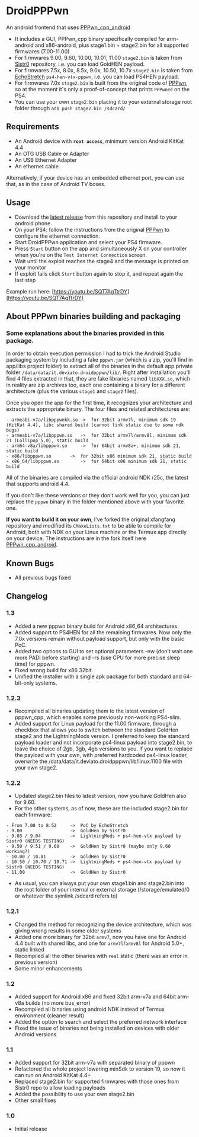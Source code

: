 # DroidPPPwn
An android frontend that uses [PPPwn_cpp_android](https://github.com/deviato/PPPwn_cpp_android)

- It includes a GUI, PPPwn_cpp binary specifically compiled for arm-android and x86-android, plus stage1.bin + stage2.bin for all supported firmwares (7.00-11.00).
- For firmwares 9.00, 9.60, 10.00, 10.01, 11.00 `stage2.bin` is taken from [Sistr0](https://github.com/Sistr0/PPPwn) repository, i.e. you can load GoldHEN payload.
- For firmwares 7.5x, 8.0x, 8.5x, 9.0x, 10.50, 10.7x `stage2.bin` is taken from [EchoStretch](https://github.com/EchoStretch/ps4-hen-vtx/) `ps4-hen-vtx-pppwn`, i.e. you can load PS4HEN payload.
- For firmwares 7.0x `stage2.bin` is built from the original code of [PPPwn](https://github.com/TheOfficialFloW/PPPwn), so at the moment it's only a proof-of-concept that prints `PPPwned` on the PS4.
- You can use your own `stage2.bin` placing it to your external storage root folder through `adb push stage2.bin /sdcard/`

## Requirements
- An Android device with **`root access`**, minimum version Android KitKat 4.4
- An OTG USB Cable or Adapter
- An USB Ethernet Adapter
- An ethernet cable

Alternatively, if your device has an embedded ethernet port, you can use that, as in the case of Android TV boxes.

## Usage
- Download the [latest release](https://github.com/deviato/DroidPPPwn/releases) from this repository and install to your android phone.
- On your PS4: follow the instructions from the original [PPPwn](https://github.com/TheOfficialFloW/PPPwn/blob/master/README.md) to configure the ethernet connection.
- Start DroidPPPwn application and select your PS4 firmware.
- Press `Start` button on the app and simultaneously X on your controller when you're on the `Test Internet Connection` screen.
- Wait until the exploit reaches the stage4 and the message is printed on your monitor
- If exploit fails click `Start` button again to stop it, and repeat again the last step

Example run here: [https://youtu.be/SQT7AgTtrDY](https://youtu.be/SQT7AgTtrDY)

## About PPPwn binaries building and packaging 

### Some explanations about the binaries provided in this package.

In order to obtain execution permission I had to trick the Android Studio packaging system by including a fake `pppwn.jar` (which is a zip, you'll find in app/libs project folder) to extract all of the binaries in the default app private folder `/data/data/it.deviato.droidpppwn/lib/`. Right after installation you'll find 4 files extracted in that, they are fake libraries named `libXXX.so`, which in reality are zip archives too, each one containing a binary for a different architecture (plus the various `stage1` and `stage2` files).

Once you open the app for the first time, it recognizes your architecture and extracts the appropriate binary. The four files and related architectures are:

```
- armeabi-v7a/libpppwnkk.so	->	for 32bit armv7l, minimum sdk 19 (KitKat 4.4), libc shared build (cannot link static due to some ndk bugs)
- armeabi-v7a/libpppwn.so	->	for 32bit armv7l/armv8l, minimum sdk 21 (Lollipop 5.0), static build
- arm64-v8a/libpppwn.so		->	for 64bit armv8a+, minimum sdk 21, static build
- x86/libpppwn.so		->	for 32bit x86 minimum sdk 21, static build
- x86_64/libpppwn.so		->	for 64bit x86 minimum sdk 21, static build
```

All of the binaries are compiled via the official android NDK r25c, the latest that supports android 4.4.

If you don't like these versions or they don't work well for you, you can just replace the `pppwn` binary in the folder mentioned above with your favorite one.

**If you want to build it on your own**, I've forked the original xfangfang repository and modified its `CMakeLists.txt` to be able to compile for Android, both with NDK on your Linux machine or the Termux app directly on your device. The instructions are in the fork itself here [PPPwn_cpp_android](https://github.com/deviato/PPPwn_cpp_android).

## Known Bugs
- All previous bugs fixed

## Changelog
### 1.3
- Added a new pppwn binary build for Android x86_64 architectures.
- Added support to PS4HEN for all the remaining firmwares. Now only the 7.0x versions remain without payload support, but only with the basic PoC.
- Added two options to GUI to set optional parameters -nw (don't wait one more PADI before starting) and -rs (use CPU for more precise sleep time) for pppwn.
- Fixed wrong build for x86 32bit.
- Unified the installer with a single apk package for both standard and 64-bit-only systems.
### 1.2.3
- Recompiled all binaries updating them to the latest version of pppwn_cpp, which enables some previously non-working PS4-slim.
- Added support for Linux payload for the 11.00 firmware, through a checkbox that allows you to switch between the standard GoldHen stage2 and the LightningMods version.
I preferred to keep the standard payload loader and not incorporate ps4-linux payload into stage2.bin, to leave the choice of 2gb, 3gb, 4gb versions to you. If you want to replace the payload with your own, with preferred hardcoded ps4-linux loader, overwrite the /data/data/it.deviato.droidpppwn/lib/linux.1100 file with your own stage2.
### 1.2.2
- Updated stage2.bin files to latest version, now you have GoldHen also for 9.60.
- For the other systems, as of now, these are the included stage2.bin for each firmware:
```
- From 7.00 to 8.52     ->  PoC by EchoStretch
- 9.00                  ->  GoldHen by Sistr0
- 9.03 / 9.04           ->  LightningMods + ps4-hen-vtx payload by Sistr0 (NEEDS TESTING)
- 9.50 / 9.51 / 9.60    ->  GoldHen by Sistr0 (maybe only 9.60 working?)
- 10.00 / 10.01         ->  GoldHen by Sistr0
- 10.50 / 10.70 / 10.71 ->  LightningMods + ps4-hen-vtx payload by Sistr0 (NEEDS TESTING)
- 11.00                 ->  GoldHen by Sistr0
```
- As usual, you can always put your own stage1.bin and stage2.bin into the root folder of your internal or external storage (/storage/emulated/0 or whatever the symlink /sdcard refers to)
### 1.2.1
- Changed the method for recognizing the device architecture, which was giving wrong results in some older systems
- Added one more binary for 32bit `armv7`, now you have one for Android 4.4 built with shared libc, and one for `armv7l`/`armv8l` for Android 5.0+, static linked
- Recompiled all the other binaries with `real` static (there was an error in previous version)
- Some minor enhancements
### 1.2
- Added support for Android x86 and fixed 32bit arm-v7a and 64bit arm-v8a builds (no more bus_error)
- Recompiled all binaries using android NDK instead of Termux environment (cleaner result)
- Added the option to search and select the preferred network interface
- Fixed the issue of binaries not being installed on devices with older Android versions
### 1.1
- Added support for 32bit arm-v7a with separated binary of pppwn
- Refactored the whole project lowering minSdk to version 19, so now it can run on Android KitKat 4.4+
- Replaced stage2.bin for supported firmwares with those ones from Sistr0 repo to allow loading payloads
- Added the possibility to use your own stage2.bin
- Other small fixes
### 1.0
- Initial release
